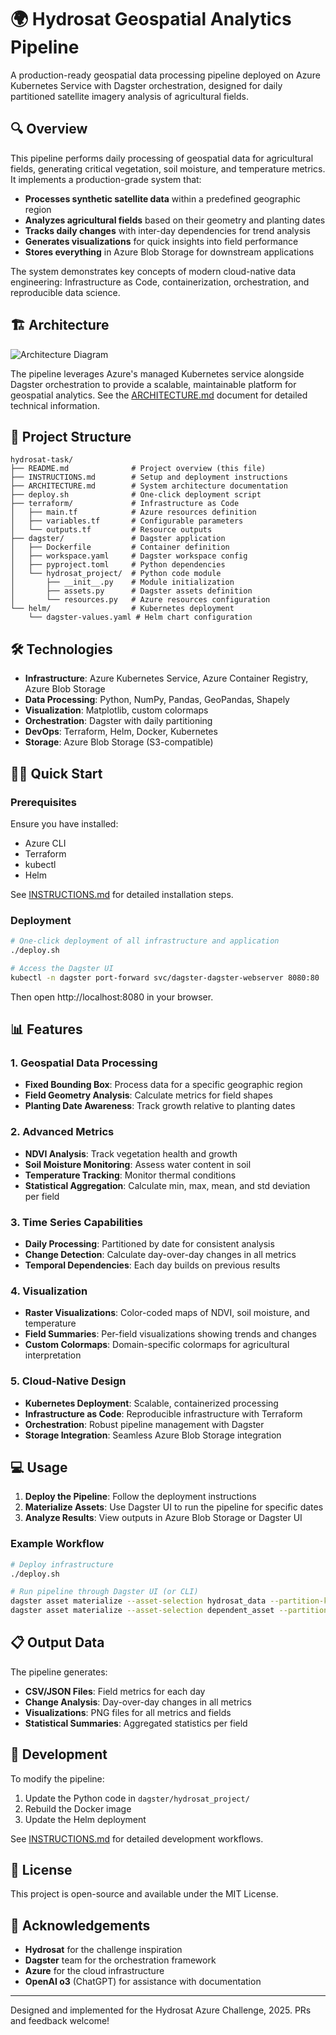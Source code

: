 # 🌍 Hydrosat Geospatial Analytics Pipeline

A production-ready geospatial data processing pipeline deployed on Azure Kubernetes Service with Dagster orchestration, designed for daily partitioned satellite imagery analysis of agricultural fields.


## 🔍 Overview

This pipeline performs daily processing of geospatial data for agricultural fields, generating critical vegetation, soil moisture, and temperature metrics. It implements a production-grade system that:

- **Processes synthetic satellite data** within a predefined geographic region
- **Analyzes agricultural fields** based on their geometry and planting dates
- **Tracks daily changes** with inter-day dependencies for trend analysis
- **Generates visualizations** for quick insights into field performance
- **Stores everything** in Azure Blob Storage for downstream applications

The system demonstrates key concepts of modern cloud-native data engineering: Infrastructure as Code, containerization, orchestration, and reproducible data science.

## 🏗️ Architecture

![Architecture Diagram](https://i.imgur.com/example.png)

The pipeline leverages Azure's managed Kubernetes service alongside Dagster orchestration to provide a scalable, maintainable platform for geospatial analytics. See the [ARCHITECTURE.md](ARCHITECTURE.md) document for detailed technical information.

## 📁 Project Structure

```
hydrosat-task/
├── README.md              # Project overview (this file)
├── INSTRUCTIONS.md        # Setup and deployment instructions  
├── ARCHITECTURE.md        # System architecture documentation
├── deploy.sh              # One-click deployment script
├── terraform/             # Infrastructure as Code
│   ├── main.tf            # Azure resources definition
│   ├── variables.tf       # Configurable parameters
│   └── outputs.tf         # Resource outputs
├── dagster/               # Dagster application
│   ├── Dockerfile         # Container definition
│   ├── workspace.yaml     # Dagster workspace config
│   ├── pyproject.toml     # Python dependencies
│   └── hydrosat_project/  # Python code module
│       ├── __init__.py    # Module initialization
│       ├── assets.py      # Dagster assets definition
│       └── resources.py   # Azure resources configuration
└── helm/                  # Kubernetes deployment
    └── dagster-values.yaml # Helm chart configuration
```

## 🛠️ Technologies

- **Infrastructure**: Azure Kubernetes Service, Azure Container Registry, Azure Blob Storage
- **Data Processing**: Python, NumPy, Pandas, GeoPandas, Shapely
- **Visualization**: Matplotlib, custom colormaps
- **Orchestration**: Dagster with daily partitioning
- **DevOps**: Terraform, Helm, Docker, Kubernetes
- **Storage**: Azure Blob Storage (S3-compatible)

## 🏃‍♂️ Quick Start

### Prerequisites

Ensure you have installed:
- Azure CLI
- Terraform
- kubectl
- Helm

See [INSTRUCTIONS.md](INSTRUCTIONS.md) for detailed installation steps.

### Deployment

```bash
# One-click deployment of all infrastructure and application
./deploy.sh

# Access the Dagster UI
kubectl -n dagster port-forward svc/dagster-dagster-webserver 8080:80
```

Then open http://localhost:8080 in your browser.

## 📊 Features

### 1. Geospatial Data Processing

- **Fixed Bounding Box**: Process data for a specific geographic region
- **Field Geometry Analysis**: Calculate metrics for field shapes
- **Planting Date Awareness**: Track growth relative to planting dates

### 2. Advanced Metrics

- **NDVI Analysis**: Track vegetation health and growth
- **Soil Moisture Monitoring**: Assess water content in soil
- **Temperature Tracking**: Monitor thermal conditions
- **Statistical Aggregation**: Calculate min, max, mean, and std deviation per field

### 3. Time Series Capabilities

- **Daily Processing**: Partitioned by date for consistent analysis
- **Change Detection**: Calculate day-over-day changes in all metrics
- **Temporal Dependencies**: Each day builds on previous results

### 4. Visualization

- **Raster Visualizations**: Color-coded maps of NDVI, soil moisture, and temperature
- **Field Summaries**: Per-field visualizations showing trends and changes
- **Custom Colormaps**: Domain-specific colormaps for agricultural interpretation

### 5. Cloud-Native Design

- **Kubernetes Deployment**: Scalable, containerized processing
- **Infrastructure as Code**: Reproducible infrastructure with Terraform
- **Orchestration**: Robust pipeline management with Dagster
- **Storage Integration**: Seamless Azure Blob Storage integration

## 💻 Usage

1. **Deploy the Pipeline**: Follow the deployment instructions
2. **Materialize Assets**: Use Dagster UI to run the pipeline for specific dates
3. **Analyze Results**: View outputs in Azure Blob Storage or Dagster UI

### Example Workflow

```bash
# Deploy infrastructure
./deploy.sh

# Run pipeline through Dagster UI (or CLI)
dagster asset materialize --asset-selection hydrosat_data --partition-key 2025-05-05
dagster asset materialize --asset-selection dependent_asset --partition-key 2025-05-05
```

## 📋 Output Data

The pipeline generates:

- **CSV/JSON Files**: Field metrics for each day
- **Change Analysis**: Day-over-day changes in all metrics
- **Visualizations**: PNG files for all metrics and fields
- **Statistical Summaries**: Aggregated statistics per field

## 🔄 Development

To modify the pipeline:

1. Update the Python code in `dagster/hydrosat_project/`
2. Rebuild the Docker image
3. Update the Helm deployment

See [INSTRUCTIONS.md](INSTRUCTIONS.md) for detailed development workflows.

## 📜 License

This project is open-source and available under the MIT License.

## 🙏 Acknowledgements

- **Hydrosat** for the challenge inspiration
- **Dagster** team for the orchestration framework
- **Azure** for the cloud infrastructure
- **OpenAI o3** (ChatGPT) for assistance with documentation

---

Designed and implemented for the Hydrosat Azure Challenge, 2025. PRs and feedback welcome!